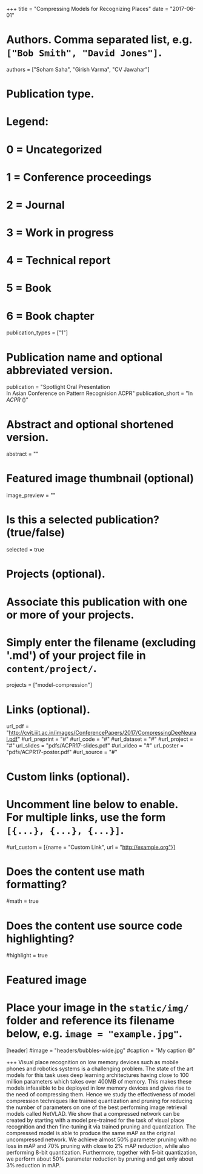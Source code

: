 +++
title = "Compressing Models for Recognizing Places"
date = "2017-06-01"

# Authors. Comma separated list, e.g. `["Bob Smith", "David Jones"]`.
authors = ["Soham Saha", "Girish Varma", "CV Jawahar"]

# Publication type.
# Legend:
# 0 = Uncategorized
# 1 = Conference proceedings
# 2 = Journal
# 3 = Work in progress
# 4 = Technical report
# 5 = Book
# 6 = Book chapter
publication_types = ["1"]

# Publication name and optional abbreviated version.
publication = "Spotlight Oral Presentation<br/>In Asian Conference on Pattern Recognision ACPR"
publication_short = "In *ACPR* ()"

# Abstract and optional shortened version.
abstract = ""

# Featured image thumbnail (optional)
image_preview = ""

# Is this a selected publication? (true/false)
selected = true

# Projects (optional).
#   Associate this publication with one or more of your projects.
#   Simply enter the filename (excluding '.md') of your project file in `content/project/`.
projects = ["model-compression"]

# Links (optional).
url_pdf =  "http://cvit.iiit.ac.in/images/ConferencePapers/2017/CompressingDeeNeural.pdf"
#url_preprint = "#"
#url_code = "#"
#url_dataset = "#"
#url_project = "#"
url_slides = "pdfs/ACPR17-slides.pdf"
#url_video = "#"
url_poster = "pdfs/ACPR17-poster.pdf"
#url_source = "#"

# Custom links (optional).
#   Uncomment line below to enable. For multiple links, use the form `[{...}, {...}, {...}]`.
#url_custom = [{name = "Custom Link", url = "http://example.org"}]

# Does the content use math formatting?
#math = true

# Does the content use source code highlighting?
#highlight = true

# Featured image
# Place your image in the `static/img/` folder and reference its filename below, e.g. `image = "example.jpg"`.
[header]
#image = "headers/bubbles-wide.jpg"
#caption = "My caption :smile:"

+++
Visual place recognition on low memory devices such as mobile phones and robotics systems is a challenging problem. The state of the art models for this task uses deep learning architectures having close to 100 million parameters which takes over 400MB of memory. This makes these models infeasible to be deployed in low memory devices and gives rise to the need of compressing them. Hence we study the effectiveness of model compression techniques like trained quantization and pruning for reducing the number of parameters on one of the best performing image retrieval models called NetVLAD. We show that a compressed network can be created by starting with a model pre-trained for the task of visual place recognition and then fine-tuning it via trained pruning and quantization. The compressed model is able to produce the same mAP as the original uncompressed network. We achieve almost 50% parameter pruning with no loss in mAP and 70% pruning with close to 2% mAP reduction, while also performing 8-bit quantization. Furthermore, together with 5-bit quantization, we perform about 50% parameter reduction by pruning and get only about 3% reduction in mAP.